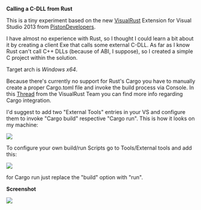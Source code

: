 **Calling a C-DLL from Rust**

This is a tiny experiment based on the new <a href="https://github.com/PistonDevelopers/VisualRust" target="_blank">VisualRust</a> Extension for Visual Studio 2013
from <a href="http://www.piston.rs/" target="_blank">PistonDevelopers</a>.

I have almost no experience with Rust, so I thought I could learn a bit about it by creating a 
client Exe that calls some external C-DLL. As far as I know Rust can't call C++ DLLs (because of ABI, I suppose), so I created a 
simple C project within the solution. 

Target arch is *Windows x64*.

Because there's currently no support for Rust's Cargo you have to manually create a proper Cargo.toml file and invoke
the build process via Console. In this <a href="https://github.com/PistonDevelopers/VisualRust/issues/3" target="_blank">Thread</a> from the VisualRust Team you can find more info
regarding Cargo integration. 

I'd suggest to add two "External Tools" entries in your VS and configure them to invoke "Cargo build" respective "Cargo run".
This is how it looks on my machine:

<img src="http://w70.imgup.net/external_t0dcd.png">

To configure your own build/run Scripts go to Tools/External tools and add this:

<img src="http://w70.imgup.net/external_t0dcd.png">

for Cargo run just replace the "build" option with "run".

**Screenshot**

<img src="http://r44.imgup.net/msvs_rust_31d0.png">